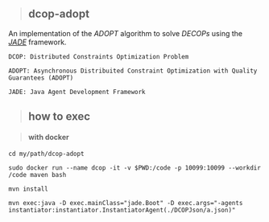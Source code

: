 >## dcop-adopt

An implementation of the _ADOPT_ algorithm to solve _DECOPs_ using the [_JADE_](http://jade.tilab.com/) framework.

```
DCOP: Distributed Constraints Optimization Problem
```
```
ADOPT: Asynchronous Distribuited Constraint Optimization with Quality Guarantees (ADOPT)
```
```
JADE: Java Agent Development Framework
```
>## how to exec

>#### with docker

`
cd my/path/dcop-adopt
`

`
sudo docker run --name dcop -it -v $PWD:/code -p 10099:10099 --workdir /code maven bash
`

`
mvn install
`

`
mvn exec:java -D exec.mainClass="jade.Boot" -D exec.args="-agents instantiator:instantiator.InstantiatorAgent(./DCOPJson/a.json)"
`